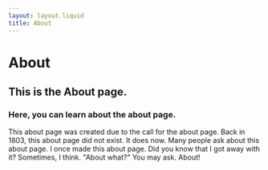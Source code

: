 ```yaml
---
layout: layout.liquid
title: About
---
```


# **About**
## This is the About page.
### Here, you can learn about the about page.
This about page was created due to the call for the about page. Back in 1803, this about page did not exist. It does now. Many people ask about this about page. I once made this about page. Did you know that I got away with it? Sometimes, I think. "About what?" You may ask. About! 

